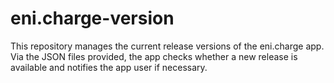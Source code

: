 # eni.charge-version

This repository manages the current release versions of the eni.charge app. 
Via the JSON files provided, the app checks whether a new release is available and notifies the app user if necessary. 
